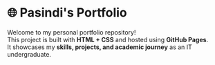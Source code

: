 # 🌐 Pasindi's Portfolio

Welcome to my personal portfolio repository!  
This project is built with **HTML + CSS** and hosted using **GitHub Pages**.  
It showcases my **skills, projects, and academic journey** as an IT undergraduate.
